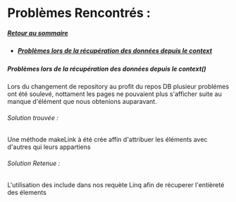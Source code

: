 


#	Problèmes Rencontrés : 
##### [Retour au sommaire](Rapport_Introduction_Team4)


* ##### [Problèmes lors de la récupération des données depuis le context]()





##### Problèmes lors de la récupération des données depuis le context()

Lors du changement de repository au profit du repos DB plusieur problémes ont été soulevé, nottament les pages ne pouvaient plus s'afficher suite au manque d'élément que nous obtenions auparavant.

###### Solution trouvée : 

Une méthode makeLink à été crée affin d'attribuer les éléments avec d'autres qui leurs appartiens

###### Solution Retenue : 

L'utilisation des include dans nos requète Linq afin de récuperer l'entièreté des élements


